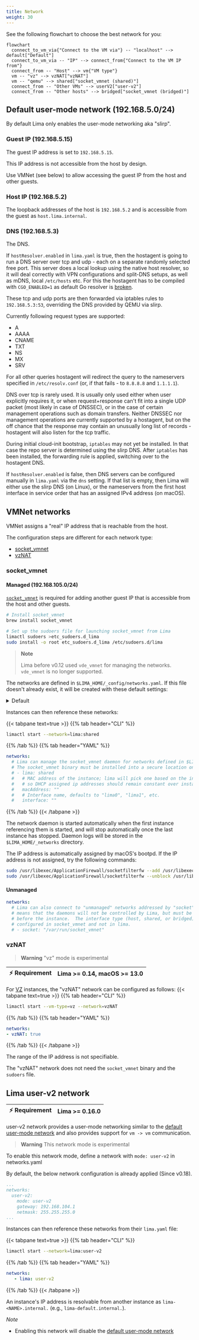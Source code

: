 ```yaml
---
title: Network
weight: 30
---
```


See the following flowchart to choose the best network for you:
```mermaid
flowchart
  connect_to_vm_via{"Connect to the VM via"} -- "localhost" --> default["Default"]
  connect_to_vm_via -- "IP" --> connect_from{"Connect to the VM IP from"}
  connect_from -- "Host" --> vm{"VM type"}
  vm -- "vz" --> vzNAT["vzNAT"]
  vm -- "qemu" --> shared["socket_vmnet (shared)"]
  connect_from -- "Other VMs" --> userV2["user-v2"]
  connect_from -- "Other hosts" --> bridged["socket_vmnet (bridged)"]
```

## Default user-mode network (192.168.5.0/24)

By default Lima only enables the user-mode networking aka "slirp".

### Guest IP (192.168.5.15)

The guest IP address is set to `192.168.5.15`.

This IP address is not accessible from the host by design.

Use VMNet (see below) to allow accessing the guest IP from the host and other guests.

### Host IP (192.168.5.2)

The loopback addresses of the host is `192.168.5.2` and is accessible from the guest as `host.lima.internal`.

### DNS (192.168.5.3)

The DNS.

If `hostResolver.enabled` in `lima.yaml` is true, then the hostagent is going to run a DNS server over tcp and udp - each on a separate randomly selected free port. This server does a local lookup using the native host resolver, so it will deal correctly with VPN configurations and split-DNS setups, as well as mDNS, local `/etc/hosts` etc. For this the hostagent has to be compiled with `CGO_ENABLED=1` as default Go resolver is [broken](https://github.com/golang/go/issues/12524).

These tcp and udp ports are then forwarded via iptables rules to `192.168.5.3:53`, overriding the DNS provided by QEMU via slirp.

Currently following request types are supported:

- A
- AAAA
- CNAME
- TXT
- NS
- MX
- SRV

For all other queries hostagent will redirect the query to the nameservers specified in `/etc/resolv.conf` (or, if that fails - to `8.8.8.8` and `1.1.1.1`).

DNS over tcp is rarely used. It is usually only used either when user explicitly requires it, or when request+response can't fit into a single UDP packet (most likely in case of DNSSEC), or in the case of certain management operations such as domain transfers. Neither DNSSEC nor management operations are currently supported by a hostagent, but on the off chance that the response may contain an unusually long list of records - hostagent will also listen for the tcp traffic.

During initial cloud-init bootstrap, `iptables` may not yet be installed. In that case the repo server is determined using the slirp DNS. After `iptables` has been installed, the forwarding rule is applied, switching over to the hostagent DNS.

If `hostResolver.enabled` is false, then DNS servers can be configured manually in `lima.yaml` via the `dns` setting. If that list is empty, then Lima will either use the slirp DNS (on Linux), or the nameservers from the first host interface in service order that has an assigned IPv4 address (on macOS).

## VMNet networks

VMNet assigns a "real" IP address that is reachable from the host.

The configuration steps are different for each network type:
- [socket_vmnet](#socket_vmnet)
- [vzNAT](#vzNAT)

### socket_vmnet
#### Managed (192.168.105.0/24)

[`socket_vmnet`](https://github.com/lima-vm/socket_vmnet) is required for adding another guest IP that is accessible from the host and other guests.

```bash
# Install socket_vmnet
brew install socket_vmnet

# Set up the sudoers file for launching socket_vmnet from Lima
limactl sudoers >etc_sudoers.d_lima
sudo install -o root etc_sudoers.d_lima /etc/sudoers.d/lima
```

> **Note**
>
> Lima before v0.12 used `vde_vmnet` for managing the networks.
> `vde_vmnet` is no longer supported.

The networks are defined in `$LIMA_HOME/_config/networks.yaml`. If this file doesn't already exist, it will be created with these default
settings:

<details>
<summary>Default</summary>

<p>

```yaml
# Path to socket_vmnet executable. Because socket_vmnet is invoked via sudo it should be
# installed where only root can modify/replace it. This means also none of the
# parent directories should be writable by the user.
#
# The varRun directory also must not be writable by the user because it will
# include the socket_vmnet pid file. Those will be terminated via sudo, so replacing
# the pid file would allow killing of arbitrary privileged processes. varRun
# however MUST be writable by the daemon user.
#
# None of the paths segments may be symlinks, why it has to be /private/var
# instead of /var etc.
paths:
# socketVMNet requires Lima >= 0.12 .
  socketVMNet: /opt/socket_vmnet/bin/socket_vmnet
  varRun: /private/var/run/lima
  sudoers: /private/etc/sudoers.d/lima

group: everyone

networks:
  shared:
    mode: shared
    gateway: 192.168.105.1
    dhcpEnd: 192.168.105.254
    netmask: 255.255.255.0
  bridged:
    mode: bridged
    interface: en0
    # bridged mode doesn't have a gateway; dhcp is managed by outside network
  host:
    mode: host
    gateway: 192.168.106.1
    dhcpEnd: 192.168.106.254
    netmask: 255.255.255.0
```

</p>

</details>

Instances can then reference these networks:

{{< tabpane text=true >}}
{{% tab header="CLI" %}}
```bash
limactl start --network=lima:shared
```
{{% /tab %}}
{{% tab header="YAML" %}}
```yaml
networks:
  # Lima can manage the socket_vmnet daemon for networks defined in $LIMA_HOME/_config/networks.yaml automatically.
  # The socket_vmnet binary must be installed into a secure location only alterable by the admin.
  # - lima: shared
  #   # MAC address of the instance; lima will pick one based on the instance name,
  #   # so DHCP assigned ip addresses should remain constant over instance restarts.
  #   macAddress: ""
  #   # Interface name, defaults to "lima0", "lima1", etc.
  #   interface: ""
```
{{% /tab %}}
{{< /tabpane >}}

The network daemon is started automatically when the first instance referencing them is started,
and will stop automatically once the last instance has stopped. Daemon logs will be stored in the
`$LIMA_HOME/_networks` directory.

The IP address is automatically assigned by macOS's bootpd.
If the IP address is not assigned, try the following commands:
```bash
sudo /usr/libexec/ApplicationFirewall/socketfilterfw --add /usr/libexec/bootpd
sudo /usr/libexec/ApplicationFirewall/socketfilterfw --unblock /usr/libexec/bootpd
```

#### Unmanaged
```yaml
networks:
  # Lima can also connect to "unmanaged" networks addressed by "socket". This
  # means that the daemons will not be controlled by Lima, but must be started
  # before the instance.  The interface type (host, shared, or bridged) is
  # configured in socket_vmnet and not in lima.
  # - socket: "/var/run/socket_vmnet"
```

### vzNAT

> **Warning**
> "vz" mode is experimental

| ⚡ Requirement | Lima >= 0.14, macOS >= 13.0 |
|-------------------|-----------------------------|

For [VZ](../vmtype/#vz) instances, the "vzNAT" network can be configured as follows:
{{< tabpane text=true >}}
{{% tab header="CLI" %}}
```bash
limactl start --vm-type=vz --network=vzNAT
```
{{% /tab %}}
{{% tab header="YAML" %}}
```yaml
networks:
- vzNAT: true
```
{{% /tab %}}
{{< /tabpane >}}

The range of the IP address is not specifiable.

The "vzNAT" network does not need the `socket_vmnet` binary and the `sudoers` file.

## Lima user-v2 network

| ⚡ Requirement | Lima >= 0.16.0 |
|-------------------|----------------|

user-v2 network provides a user-mode networking similar to the [default user-mode network](#user-mode-network--1921685024-) and also provides support for `vm -> vm` communication.

> **Warning**
> This network mode is experimental

To enable this network mode, define a network with `mode: user-v2` in networks.yaml

By default, the below network configuration is already applied (Since v0.18).

```yaml
...
networks:
  user-v2:
    mode: user-v2
    gateway: 192.168.104.1
    netmask: 255.255.255.0
...
```

Instances can then reference these networks from their `lima.yaml` file:

{{< tabpane text=true >}}
{{% tab header="CLI" %}}
```bash
limactl start --network=lima:user-v2
```
{{% /tab %}}
{{% tab header="YAML" %}}
```yaml
networks:
   - lima: user-v2
```
{{% /tab %}}
{{< /tabpane >}}

An instance's IP address is resolvable from another instance as `lima-<NAME>.internal.` (e.g., `lima-default.internal.`).

_Note_

- Enabling this network will disable the [default user-mode network](#user-mode-network--1921685024-)

